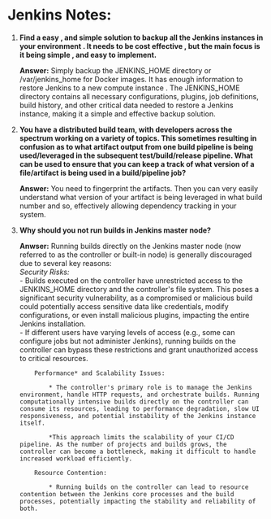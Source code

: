 Jenkins Notes:
================

1.  **Find a easy , and simple solution to backup all the Jenkins instances in your environment . It needs to be cost effective , but the main focus is it being simple , and easy to implement.**

    **Answer:**
        Simply backup the JENKINS_HOME directory or /var/jenkins_home for Docker images. It has enough information to restore Jenkins to a new compute instance .
        The JENKINS_HOME directory contains all necessary configurations, plugins, job definitions, build history, and other critical data needed to restore a Jenkins instance, making it a simple and effective backup solution.

2.  **You have a distributed build team, with developers across the spectrum working on a variety of topics. This sometimes resulting in confusion as to what artifact output from one build pipeline is being used/leveraged in the subsequent test/build/release pipeline. What can be used to ensure that you can keep a track of what version of a file/artifact is being used in a build/pipeline job?**

    **Answer:**
        You need to fingerprint the artifacts. Then you can very easily understand what version of your artifact is being leveraged in what build number and so, effectively allowing dependency tracking in your system.

3.  **Why should you not run builds in Jenkins master node?**

    **Anwser:**
        Running builds directly on the Jenkins master node (now referred to as the controller or built-in node) is generally discouraged due to several key reasons:\
            *Security Risks:*\
                - Builds executed on the controller have unrestricted access to the JENKINS_HOME directory and the controller's file system. This poses a significant security vulnerability, as a compromised or malicious build could potentially access sensitive data like credentials, modify configurations, or even install malicious plugins, impacting the entire Jenkins installation.               
                - If different users have varying levels of access (e.g., some can configure jobs but not administer Jenkins), running builds on the controller can bypass these restrictions and grant unauthorized access to critical resources.

            Performance* and Scalability Issues:
                
                * The controller's primary role is to manage the Jenkins environment, handle HTTP requests, and orchestrate builds. Running computationally intensive builds directly on the controller can consume its resources, leading to performance degradation, slow UI responsiveness, and potential instability of the Jenkins instance itself.
                
                *This approach limits the scalability of your CI/CD pipeline. As the number of projects and builds grows, the controller can become a bottleneck, making it difficult to handle increased workload efficiently.
            
            Resource Contention:
                
                * Running builds on the controller can lead to resource contention between the Jenkins core processes and the build processes, potentially impacting the stability and reliability of both.